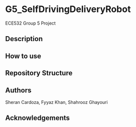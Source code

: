 # G5_SelfDrivingDeliveryRobot
ECE532 Group 5 Project
## Description
## How to use
## Repository Structure
## Authors
Sheran Cardoza, Fyyaz Khan, Shahrooz Ghayouri
## Acknowledgements
